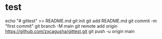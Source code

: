 # test
echo "# gittest" >> README.md
git init
git add README.md
git commit -m "first commit"
git branch -M main
git remote add origin https://github.com/zxcagusha/gittest.git
git push -u origin main
